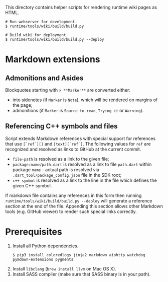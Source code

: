This directory contains helper scripts for rendering runtime wiki pages as HTML.

```shell
# Run webserver for development.
$ runtime/tools/wiki/build/build.py

# Build wiki for deployment
$ runtime/tools/wiki/build/build.py --deploy
```

# Markdown extensions

## Admonitions and Asides

Blockquotes starting with `> **Marker**` are converted either:

- into sidenotes (if `Marker` is `Note`), which will be rendered on margins
of the page;
- admonitions (if `Marker` is `Source to read`, `Trying it` or `Warning`).

## Referencing C++ symbols and files

Script extends Markdown references with special support for references that
use ``[`ref`][]`` and ``[text][`ref`]``. The following values for `ref` are
recognized and resolved as links to GitHub at the current commit.

* `file-path` is resolved as a link to the given file;
* `package:name/path.dart` is resolved as a link to file `path.dart` within
package `name` - actual path is resolved via `.dart_tool/package_config.json`
file in the SDK root;
* `c++ symbol` is resolved as a link to the line in the file which defines
the given C++ symbol.

If markdown file contains any references in this form then running
`runtime/tools/wiki/build/build.py --deploy` will generate a reference
section at the end of the file. Appending this section allows other Markdown
tools (e.g. GitHub viewer) to render such special links correctly.

# Prerequisites

1. Install all Python dependencies.
    ```console
    $ pip3 install coloredlogs jinja2 markdown aiohttp watchdog pymdown-extensions pygments
    ```
2. Install `libclang` (`brew install llvm` on Mac OS X).
3. Install SASS compiler (make sure that SASS binary is in your path).
